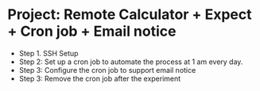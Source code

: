 # Project: Remote Calculator + Expect + Cron job + Email notice

 * Step 1. SSH Setup
 * Step 2: Set up a cron job to automate the process at 1 am every day.
 * Step 3: Configure the cron job to support email notice
 * Step 3: Remove the cron job after the experiment
